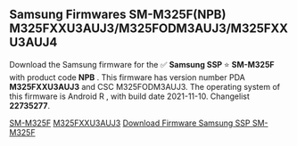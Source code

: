 <h2>Samsung Firmwares SM-M325F(NPB) M325FXXU3AUJ3/M325FODM3AUJ3/M325FXXU3AUJ4</h2>
Download the Samsung firmware for the ✅ <strong>Samsung SSP </strong> ⭐ <strong>SM-M325F</strong> with product code <strong>NPB</strong> . This firmware has version number PDA <strong>M325FXXU3AUJ3</strong> and CSC M325FODM3AUJ3. The operating system of this firmware is Android R , with build date 2021-11-10. Changelist <strong>22735277</strong>.


[SM-M325F](https://samfirm.shop/samsung/model/SM-M325F)
[M325FXXU3AUJ3](https://samfirm.shop/samsung/pda/M325FXXU3AUJ3)
[Download Firmware Samsung SSP SM-M325F](https://samfirm.shop/samsung/firmware/473366)
